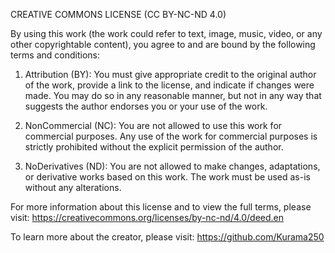 CREATIVE COMMONS LICENSE (CC BY-NC-ND 4.0)

By using this work (the work could refer to text, image, music, video, or any other copyrightable content), you agree to and are bound by the following terms and conditions:

1. Attribution (BY): You must give appropriate credit to the original author of the work, provide a link to the license, and indicate if changes were made. You may do so in any reasonable manner, but not in any way that suggests the author endorses you or your use of the work.

2. NonCommercial (NC): You are not allowed to use this work for commercial purposes. Any use of the work for commercial purposes is strictly prohibited without the explicit permission of the author.

3. NoDerivatives (ND): You are not allowed to make changes, adaptations, or derivative works based on this work. The work must be used as-is without any alterations.

For more information about this license and to view the full terms, please visit: https://creativecommons.org/licenses/by-nc-nd/4.0/deed.en

To learn more about the creator, please visit: https://github.com/Kurama250
